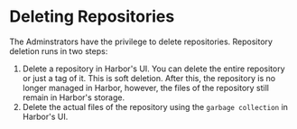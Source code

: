 # Deleting Repositories
The Adminstrators have the privilege to delete repositories. Repository deletion runs in two steps:
1. Delete a repository in Harbor's UI. You can delete the entire repository or just a tag of it. This is soft deletion. After this, the repository is no longer managed in Harbor, however, the files of the repository still remain in Harbor's storage.
2. Delete the actual files of the repository using the `garbage collection` in Harbor's UI. 
